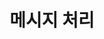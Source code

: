 ---
title: "메시지 처리"
linkTitle: "메시지 처리"
description: "메시지 처리"
url: /common-component/elementary-technology/message-process/
menu:
  depth:
    weight: 3
    parent: "elementary-technology"
    identifier: "message-process"
---